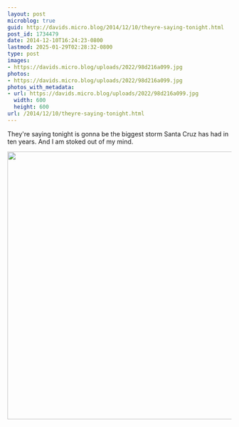 ```yaml
---
layout: post
microblog: true
guid: http://davids.micro.blog/2014/12/10/theyre-saying-tonight.html
post_id: 1734479
date: 2014-12-10T16:24:23-0800
lastmod: 2025-01-29T02:28:32-0800
type: post
images:
- https://davids.micro.blog/uploads/2022/98d216a099.jpg
photos:
- https://davids.micro.blog/uploads/2022/98d216a099.jpg
photos_with_metadata:
- url: https://davids.micro.blog/uploads/2022/98d216a099.jpg
  width: 600
  height: 600
url: /2014/12/10/theyre-saying-tonight.html
---
```

They're saying tonight is gonna be the biggest storm Santa Cruz has had in ten years. And I am stoked out of my mind.

<img src="/uploads/2022/98d216a099.jpg" width="600" height="600" alt="">

